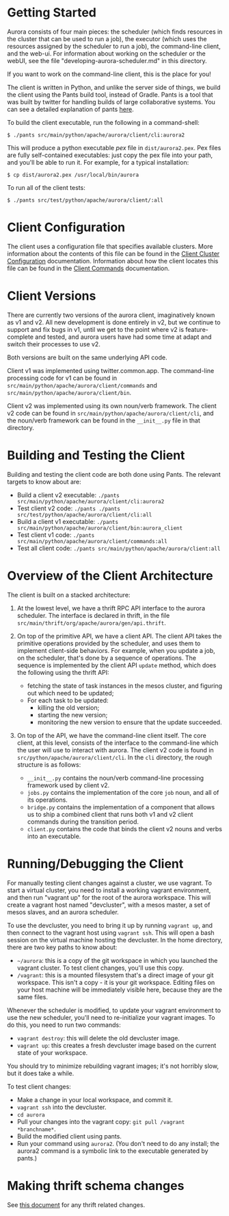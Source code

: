 Getting Started
===============

Aurora consists of four main pieces: the scheduler (which finds resources in the cluster that can be used to run a job), the executor (which uses the resources assigned by the scheduler to run a job), the command-line client, and the web-ui. For information about working on the scheduler or the webUI, see the file "developing-aurora-scheduler.md" in this directory.

If you want to work on the command-line client, this is the place for you!

The client is written in Python, and unlike the server side of things, we build the client using the Pants build tool, instead of Gradle. Pants is a tool that was built by twitter for handling builds of large collaborative systems. You can see a detailed explanation of
pants [here](http://pantsbuild.github.io/python-readme.html).

To build the client executable, run the following in a command-shell:

    $ ./pants src/main/python/apache/aurora/client/cli:aurora2

This will produce a python executable _pex_ file in `dist/aurora2.pex`. Pex files
are fully self-contained executables: just copy the pex file into your path, and you'll be able to run it. For example, for a typical installation:

    $ cp dist/aurora2.pex /usr/local/bin/aurora

To run all of the client tests:

    $ ./pants src/test/python/apache/aurora/client/:all


Client Configuration
====================

The client uses a configuration file that specifies available clusters. More information about the
contents of this file can be found in the
[Client Cluster Configuration](client-cluster-configuration.md) documentation. Information about
how the client locates this file can be found in the
[Client Commands](client-commands.md#cluster-configuration) documentation.

Client Versions
===============

There are currently two versions of the aurora client, imaginatively known as v1 and v2. All new development is done entirely in v2, but we continue to support and fix bugs in v1, until we get to the point where v2 is feature-complete and tested, and aurora users have had some time at adapt and switch their processes to use v2.

Both versions are built on the same underlying API code.

Client v1 was implemented using twitter.common.app. The command-line processing code for v1 can be found in `src/main/python/apache/aurora/client/commands` and
`src/main/python/apache/aurora/client/bin`.

Client v2 was implemented using its own noun/verb framework. The client v2 code can be found in `src/main/python/apache/aurora/client/cli`, and the noun/verb framework can be
found in the `__init__.py` file in that directory.


Building and Testing the Client
===============================

Building and testing the client code are both done using Pants. The relevant targets to know about are:

   * Build a client v2 executable: `./pants src/main/python/apache/aurora/client/cli:aurora2`
   * Test client v2 code: `./pants ./pants src/test/python/apache/aurora/client/cli:all`
   * Build a client v1 executable: `./pants src/main/python/apache/aurora/client/bin:aurora_client`
   * Test client v1 code: `./pants src/main/python/apache/aurora/client/commands:all`
   * Test all client code: `./pants src/main/python/apache/aurora/client:all`


Overview of the Client Architecture
===================================

The client is built on a stacked architecture:

   1. At the lowest level, we have a thrift RPC API interface
    to the aurora scheduler. The interface is declared in thrift, in the file
    `src/main/thrift/org/apache/aurora/gen/api.thrift`.

  2. On top of the primitive API, we have a client API. The client API
    takes the primitive operations provided by the scheduler, and uses them
    to implement client-side behaviors. For example, when you update a job,
    on the scheduler, that's done by a sequence of operations.  The sequence is implemented
    by the client API `update` method, which does the following using the thrift API:
     * fetching the state of task instances in the mesos cluster, and figuring out which need
       to be updated;
     * For each task to be updated:
         - killing the old version;
         - starting the new version;
         - monitoring the new version to ensure that the update succeeded.
  3. On top of the API, we have the command-line client itself. The core client, at this level,
    consists of the interface to the command-line which the user will use to interact with aurora.
    The client v2 code is found in `src/python/apache/aurora/client/cli`. In the `cli` directory,
    the rough structure is as follows:
       * `__init__.py` contains the noun/verb command-line processing framework used by client v2.
       * `jobs.py` contains the implementation of the core `job` noun, and all of its operations.
       * `bridge.py` contains the implementation of a component that allows us to ship a
         combined client that runs both v1 and v2 client commands during the transition period.
       * `client.py` contains the code that binds the client v2 nouns and verbs into an executable.

Running/Debugging the Client
============================

For manually testing client changes against a cluster, we use vagrant. To start a virtual cluster,
you need to install a working vagrant environment, and then run "vagrant up" for the root of
the aurora workspace. This will create a vagrant host named "devcluster", with a mesos master,
a set of mesos slaves, and an aurora scheduler.

To use the devcluster, you need to bring it up by running `vagrant up`, and then connect to the vagrant host using `vagrant ssh`. This will open a bash session on the virtual machine hosting the devcluster. In the home directory, there are two key paths to know about:

   * `~/aurora`: this is a copy of the git workspace in which you launched the vagrant cluster.
     To test client changes, you'll use this copy.
   * `/vagrant`: this is a mounted filesystem that's a direct image of your git workspace.
     This isn't a copy - it is your git workspace. Editing files on your host machine will
     be immediately visible here, because they are the same files.

Whenever the scheduler is modified, to update your vagrant environment to use the new scheduler,
you'll need to re-initialize your vagrant images. To do this, you need to run two commands:

   * `vagrant destroy`: this will delete the old devcluster image.
   * `vagrant up`: this creates a fresh devcluster image based on the current state of your workspace.

You should try to minimize rebuilding vagrant images; it's not horribly slow, but it does take a while.

To test client changes:

   * Make a change in your local workspace, and commit it.
   * `vagrant ssh` into the devcluster.
   * `cd aurora`
   * Pull your changes into the vagrant copy: `git pull /vagrant *branchname*`.
   * Build the modified client using pants.
   * Run your command using `aurora2`. (You don't need to do any install; the aurora2 command
     is a symbolic link to the executable generated by pants.)

Making thrift schema changes
============================
See [this document](thrift-deprecation.md) for any thrift related changes.
